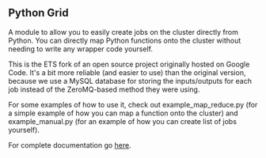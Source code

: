 Python Grid
-----------

A module to allow you to easily create jobs on the cluster directly from Python. You can directly map Python functions onto the cluster without needing to write any wrapper code yourself.

This is the ETS fork of an open source project originally hosted on Google Code. It's a bit more reliable (and easier to use) than the original version, because we use a MySQL database for storing the inputs/outputs for each job instead of the ZeroMQ-based method they were using.

For some examples of how to use it, check out example_map_reduce.py (for a simple example of how you can map a function onto the cluster) and example_manual.py (for an example of how you can create list of jobs yourself).

For complete documentation go [here](http://htmlpreview.github.com/?http://github.com/dan-blanchard/pythongrid/blob/master/doc/index.html).

